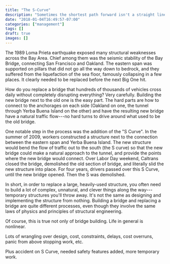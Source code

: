 ```yaml
---
title: "The S-Curve"
description: "Sometimes the shortest path forward isn't a straight line."
date: "2018-01-04T16:49:57-07:00"
categories: ["management"]
tags: []
draft: true
images: []
---
```


The 1989 Loma Prieta earthquake exposed many structural weaknesses across the Bay Area. Chief among them was the seismic stability of the Bay Bridge, connecting San Francisco and Oakland. The eastern span was supported on pillars that did not go all the way down to bedrock, and they suffered from the liquefaction of the sea floor, famously collapsing in a few places. It clearly needed to be replaced before the next Big One hit.

How do you replace a bridge that hundreds of thousands of vehicles cross daily without completely disrupting everything? Very carefully. Building the new bridge next to the old one is the easy part. The hard parts are how to connect to the anchorages on each side (Oakland on one, the tunnel through Yerba Buena Island on the other) and have the resulting new bridge have a natural traffic flow---no hard turns to drive around what used to be the old bridge.

One notable step in the process was the addition of the "S Curve". In the summer of 2009, workers constructed a structure next to the connection between the eastern span and Yerba Buena Island. The new structure would bend the flow of traffic out to the south (the S curve) so that the new bridge could make a natural approach to the tunnel, and provide the points where the new bridge would connect. Over Labor Day weekend, Caltrans closed the bridge, demolished the old section of bridge, and literally slid the new structure into place. For four years, drivers passed over this S Curve, until the new bridge opened. Then the S was demolished.

In short, in order to replace a large, heavily-used structure, you often need to build a lot of complex, unnatural, and clever things along the way---temporary structures you'll throw away. It's not the same as designing and implementing the structure from nothing. Building a bridge and replacing a bridge are quite different processes, even though they involve the same laws of physics and principles of structural engineering.

Of course, this is true not only of bridge building. Life in general is nonlinear.



Lots of wrangling over design, cost, constraints, delays, cost overruns, panic from above stopping work, etc.

Plus accident on S Curve, needed safety features added, more temporary work. 
